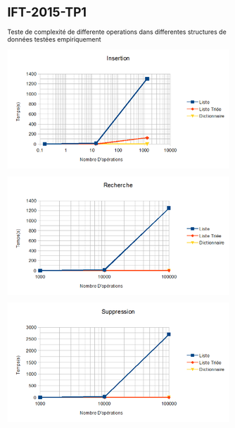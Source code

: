 IFT-2015-TP1
============

Teste de complexité de differente operations dans differentes structures de données testées empiriquement

![alt tag](/Rapport/insertion.png)

![alt tag](/Rapport/recherche.png)

![alt tag](/Rapport/suppression.png)
